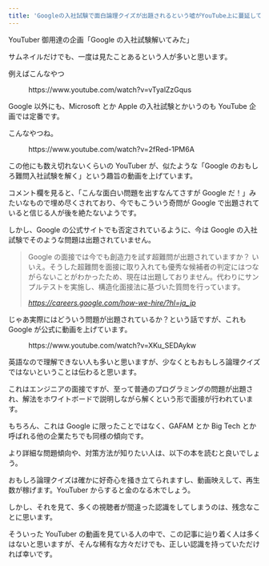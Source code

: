 ```yaml
---
title: 'Googleの入社試験で面白論理クイズが出題されるという嘘がYouTube上に蔓延してる件について'
---
```


YouTuber 御用達の企画「Google の入社試験解いてみた」

サムネイルだけでも、一度は見たことあるという人が多いと思います。

例えばこんなやつ

<figure class="wp-block-embed is-type-video is-provider-youtube wp-block-embed-youtube wp-embed-aspect-16-9 wp-has-aspect-ratio">

<div class="wp-block-embed__wrapper">https://www.youtube.com/watch?v=vTyalZzGqus</div>

</figure>

Google 以外にも、Microsoft とか Apple の入社試験とかいうのも YouTube 企画では定番です。

こんなやつね。

<figure class="wp-block-embed is-type-video is-provider-youtube wp-block-embed-youtube wp-embed-aspect-16-9 wp-has-aspect-ratio">

<div class="wp-block-embed__wrapper">https://www.youtube.com/watch?v=2fRed-1PM6A</div>

</figure>

この他にも数え切れないくらいの YouTuber が、似たような「Google のおもしろ難問入社試験を解く」という趣旨の動画を上げています。

コメント欄を見ると、「こんな面白い問題を出すなんてさすが Google だ！」みたいなもので埋め尽くされており、今でもこういう奇問が Google で出題されていると信じる人が後を絶たないようです。

しかし、Google の公式サイトでも否定されているように、今は Google の入社試験でそのような問題は出題されていません。

> Google の面接では今でも創造力を試す超難問が出題されていますか？
> いいえ。そうした超難問を面接に取り入れても優秀な候補者の判定にはつながらないことがわかったため、現在は出題しておりません。代わりにサンプルテストを実施し、構造化面接法に基づいた質問を行っています。
>
> <cite>https://careers.google.com/how-we-hire/?hl=ja_jp</cite>

じゃあ実際にはどういう問題が出題されているか？という話ですが、これも Google が公式に動画を上げています。

<figure class="wp-block-embed is-type-video is-provider-youtube wp-block-embed-youtube wp-embed-aspect-16-9 wp-has-aspect-ratio">

<div class="wp-block-embed__wrapper">https://www.youtube.com/watch?v=XKu_SEDAykw</div>

</figure>

英語なので理解できない人も多いと思いますが、少なくともおもしろ論理クイズではないということは伝わると思います。

これはエンジニアの面接ですが、至って普通のプログラミングの問題が出題され、解法をホワイトボードで説明しながら解くという形で面接が行われています。

もちろん、これは Google に限ったことではなく、GAFAM とか Big Tech とか呼ばれる他の企業たちでも同様の傾向です。

より詳細な問題傾向や、対策方法が知りたい人は、以下の本を読むと良いでしょう。

<Affiliates asin="4839960100" query="世界で闘うプログラミング力を鍛える本" />

おもしろ論理クイズは確かに好奇心を掻き立てられますし、動画映えして、再生数が稼げます。YouTuber からすると金のなる木でしょう。

しかし、それを見て、多くの視聴者が間違った認識をしてしまうのは、残念なことに思います。

そういった YouTuber の動画を見ている人の中で、この記事に辿り着く人は多くはないと思いますが、そんな稀有な方々だけでも、正しい認識を持っていただければ幸いです。

